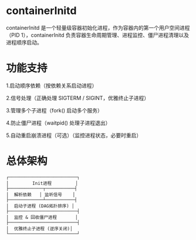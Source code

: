 # containerInitd
containerInitd 是一个轻量级容器初始化进程，作为容器内的第一个用户空间进程（PID 1），containerInitd 负责容器生命周期管理、进程监控、僵尸进程清理以及进程顺序启动。

# 功能支持
1.启动顺序依赖（按依赖关系启动进程） 

2.信号处理（正确处理 SIGTERM / SIGINT，优雅终止子进程）

3.管理多个子进程（fork() 启动多个服务）

4.防止僵尸进程（waitpid() 处理子进程退出）

5.自动重启崩溃进程（可选）（监控进程状态，必要时重启）
# 总体架构

```ascii
┌──────────────────────────┐
│         Init进程         │
├─────────────┬───────────┤
│  解析依赖   │ 监听信号    │
├─────────────┴───────────┤
│  启动子进程 (DAG拓扑排序) │
├──────────────────────────┤
│  监控 & 回收僵尸进程       │
├──────────────────────────┤
│  优雅终止子进程 (逆序关闭)│
└──────────────────────────┘

